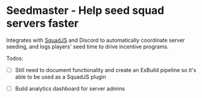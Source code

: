# Seedmaster - Help seed squad servers faster

Integrates with [SquadJS](https://github.com/Team-Silver-Sphere/SquadJS) and Discord to automatically coordinate server seeding, and logs players' seed time to drive incentive programs.

Todos:
- [ ] Still need to document functionality and create an EsBuild pipeline so it's able to be used as a SquadJS plugin
- [ ] Build analytics dashboard for server admins

